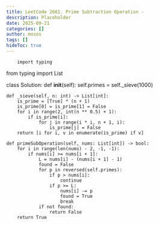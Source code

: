 ```yaml
---
title: LeetCode 2601. Prime Subtraction Operation - 
description: Placeholder
date: 2025-09-21
categories: []
author: moses
tags: []
hideToc: true
---
```

        import typing
from typing import List

class Solution:
    def __init__(self):
        self.primes = self._sieve(1000)

    def _sieve(self, n: int) -> List[int]:
        is_prime = [True] * (n + 1)
        is_prime[0] = is_prime[1] = False
        for i in range(2, int(n ** 0.5) + 1):
            if is_prime[i]:
                for j in range(i * i, n + 1, i):
                    is_prime[j] = False
        return [i for i, v in enumerate(is_prime) if v]

    def primeSubOperation(self, nums: List[int]) -> bool:
        for i in range(len(nums) - 2, -1, -1):
            if nums[i] >= nums[i + 1]:
                L = nums[i] - (nums[i + 1] - 1)
                found = False
                for p in reversed(self.primes):
                    if p > nums[i]:
                        continue
                    if p >= L:
                        nums[i] -= p
                        found = True
                        break
                if not found:
                    return False
        return True